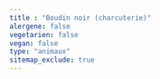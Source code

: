 ```yaml
---
title : "Boudin noir (charcuterie)"
alergene: false
vegetarien: false
vegan: false
type: "animaux"
sitemap_exclude: true
--- 
```

